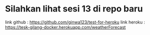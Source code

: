# Silahkan lihat sesi 13 di repo baru

link github : https://github.com/ginwa123/test-for-heroku
link heroku : https://tesk-gilang-docker.herokuapp.com/weatherForecast
